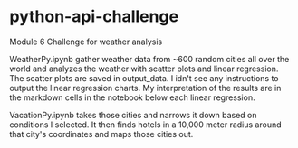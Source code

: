 # python-api-challenge
Module 6 Challenge for weather analysis

WeatherPy.ipynb gather weather data from ~600 random cities all over the world and analyzes the weather with scatter plots and linear regression. The scatter plots are saved in output_data. I idn't see any instructions to output the linear regression charts. My interpretation of the results are in the markdown cells in the notebook below each linear regression.

VacationPy.ipynb takes those cities and narrows it down based on conditions I selected. It then finds hotels in a 10,000 meter radius around that city's coordinates and maps those cities out.